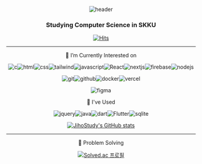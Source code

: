 <div align=center>
  
![header](https://capsule-render.vercel.app/api?type=Waving&color=0:c17019,20:cb8614,40:d39d10,60:d7b413,80:d8cc1f&height=200&section=header&text=Jiho%20Kim&fontSize=50&fontColor=ffffff&fontAlignY=40)

### Studying Computer Science in SKKU

[![Hits](https://hits.seeyoufarm.com/api/count/incr/badge.svg?url=https%3A%2F%2Fgithub.com%2Fjihostudy%2Fhit-counter&count_bg=%23E2C716&title_bg=%23DB8C2C&icon=&icon_color=%23E7E7E7&title=hits&edge_flat=false)](https://hits.seeyoufarm.com)

---  

🔭 I’m Currently Interested on

![c](https://img.shields.io/badge/C-00599C?style=for-the-badge&logo=c&logoColor=white)![html](https://img.shields.io/badge/HTML5-E34F26?style=for-the-badge&logo=html5&logoColor=white)![css](https://img.shields.io/badge/CSS-239120?&style=for-the-badge&logo=css3&logoColor=white)![tailwind](https://img.shields.io/badge/Tailwind_CSS-38B2AC?style=for-the-badge&logo=tailwind-css&logoColor=white)![javascript](https://img.shields.io/badge/JavaScript-F7DF1E?style=for-the-badge&logo=JavaScript&logoColor=white)![React](https://img.shields.io/badge/React-20232A?style=for-the-badge&logo=react&logoColor=61DAFB)![nextjs](https://img.shields.io/badge/Next.js-000?logo=nextdotjs&logoColor=fff&style=for-the-badge)![firebase](https://img.shields.io/badge/Firebase-039BE5?style=for-the-badge&logo=Firebase&logoColor=white)![nodejs](https://img.shields.io/badge/Node.js-43853D?style=for-the-badge&logo=node.js&logoColor=white)

![git](https://img.shields.io/badge/GIT-E44C30?style=for-the-badge&logo=git&logoColor=white)![github](https://img.shields.io/badge/GitHub-100000?style=for-the-badge&logo=github&logoColor=white)![docker](https://img.shields.io/badge/docker-%230db7ed.svg?style=for-the-badge&logo=docker&logoColor=white)![vercel](https://img.shields.io/badge/Vercel-000000?style=for-the-badge&logo=vercel&logoColor=white)

![figma](https://img.shields.io/badge/Figma-F24E1E?style=for-the-badge&logo=figma&logoColor=white)

:pencil: I've Used

![jquery](https://img.shields.io/badge/jQuery-0769AD?style=for-the-badge&logo=jquery&logoColor=white)![java](https://img.shields.io/badge/Java-ED8B00?style=for-the-badge&logo=openjdk&logoColor=white)![dart](https://img.shields.io/badge/Dart-0175C2?style=for-the-badge&logo=dart&logoColor=white)![Flutter](https://img.shields.io/badge/Flutter-02569B?style=for-the-badge&logo=flutter&logoColor=white)![sqlite](	https://img.shields.io/badge/SQLite-07405E?style=for-the-badge&logo=sqlite&logoColor=white)

[![JihoStudy's GitHub stats](https://github-readme-stats.vercel.app/api?username=jihostudy)](https://github.com/anuraghazra/github-readme-stats)
<br/>

---

:muscle: Problem Solving

[![Solved.ac
프로필](http://mazassumnida.wtf/api/v2/generate_badge?boj=nextltd)](https://solved.ac/{handle})

<!--
**jihostudy/jihostudy** is a ✨ _special_ ✨ repository because its `README.md` (this file) appears on your GitHub profile.

Here are some ideas to get you started:

-  ...
- 🌱 I’m currently learning ...
- 👯 I’m looking to collaborate on ...
- 🤔 I’m looking for help with ...
- 💬 Ask me about ...
- 📫 How to reach me: ...
- 😄 Pronouns: ...
- ⚡ Fun fact: ...
-->
</div>
